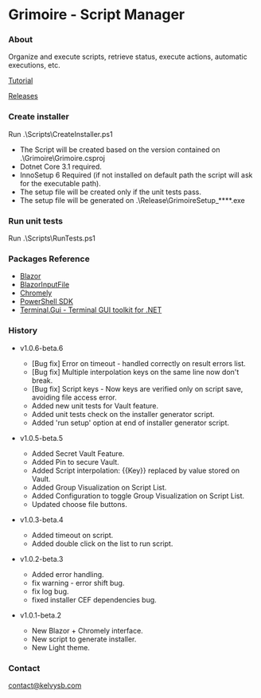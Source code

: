 # Grimoire - Script Manager

### About

Organize and execute scripts, retrieve status, execute actions, automatic executions, etc.

[Tutorial](https://kelvysb.github.io/Grimoire)

[Releases](https://github.com/Kelvysb/Grimoire/releases)

### Create installer

Run .\Scripts\CreateInstaller.ps1

* The Script will be created based on the version contained on .\Grimoire\Grimoire.csproj
* Dotnet Core 3.1 required.
* InnoSetup 6 Required (if not installed on default path the script will ask for the executable path).
* The setup file will be created only if the unit tests pass.
* The setup file will be generated on .\Release\GrimoireSetup_****.exe

### Run unit tests

Run .\Scripts\RunTests.ps1

### Packages Reference

* [Blazor](https://github.com/dotnet/blazor)
* [BlazorInputFile](https://github.com/SteveSandersonMS/BlazorInputFile)
* [Chromely](https://github.com/chromelyapps/Chromely)
* [PowerShell SDK](https://github.com/PowerShell/PowerShell)
* [Terminal.Gui - Terminal GUI toolkit for .NET](https://github.com/migueldeicaza/gui.cs)

### History

* v1.0.6-beta.6
    - [Bug fix] Error on timeout - handled correctly on result errors list.
    - [Bug fix] Multiple interpolation keys on the same line now don't break.
    - [Bug fix] Script keys - Now keys are verified only on script save, avoiding file access error.
    - Added new unit tests for Vault feature.
    - Added unit tests check on the installer generator script.
    - Added 'run setup' option at end of installer generator script.

* v1.0.5-beta.5
    - Added Secret Vault Feature.
    - Added Pin to secure Vault.
    - Added Script interpolation: {{Key}} replaced by value stored on Vault.
    - Added Group Visualization on Script List.
    - Added Configuration to toggle Group Visualization on Script List.
    - Updated choose file buttons.

* v1.0.3-beta.4
    - Added timeout on script.
    - Added double click on the list to run script.

* v1.0.2-beta.3
    - Added error handling.
    - fix warning - error shift bug.
    - fix log bug.
    - fixed installer CEF dependencies bug.

* v1.0.1-beta.2
    - New Blazor + Chromely interface.
    - New script to generate installer.
    - New Light theme.

### Contact

contact@kelvysb.com